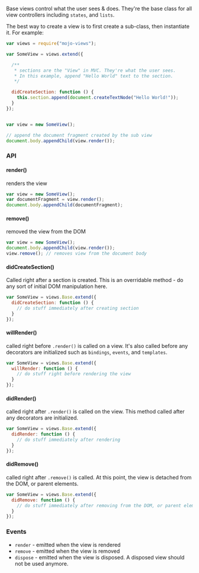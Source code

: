 Base views control what the user sees & does. They're the base class for all view controllers including `states`, and `lists`.

The best way to create a view is to first create a sub-class, then instantiate it. For example:

```javascript
var views = require("mojo-views");

var SomeView = views.extend({

  /**
   * sections are the "View" in MVC. They're what the user sees.
   * In this example, append "Hello World" text to the section.
   */

  didCreateSection: function () {
    this.section.append(document.createTextNode("Hello World!"));
  }
});


var view = new SomeView();

// append the document fragment created by the sub view
document.body.appendChild(view.render());
```

### API

#### render()

renders the view

```javascript
var view = new SomeView();
var documentFragment = view.render();
document.body.appendChild(documentFragment);
```

#### remove()

removed the view from the DOM

```javascript
var view = new SomeView();
document.body.appendChild(view.render());
view.remove(); // removes view from the document body
```

#### didCreateSection()

Called right after a section is created. This is an overridable method - do any sort of initial DOM manipulation here.

```javascript
var SomeView = views.Base.extend({
  didCreateSection: function () {
    // do stuff immediately after creating section
  }
});
```

#### willRender()

called right before `.render()` is called on a view. It's also called before any decorators are initialized such as `bindings`, `events`, and `templates`.

```javascript
var SomeView = views.Base.extend({
  willRender: function () {
    // do stuff right before rendering the view
  }
});
```

#### didRender()

called right after `.render()` is called on the view. This method called after any decorators are initialized.

```javascript
var SomeView = views.Base.extend({
  didRender: function () {
    // do stuff immediately after rendering
  }
});
```

#### didRemove()

called right after `.remove()` is called. At this point, the view is detached from the DOM, or parent elements.

```javascript
var SomeView = views.Base.extend({
  didRemove: function () {
    // do stuff immediately after removing from the DOM, or parent elements.
  }
});
```

### Events

- `render` - emitted when the view is rendered
- `remove` - emitted when the view is removed
- `dispose` - emitted when the view is disposed. A disposed view should not be used anymore.
